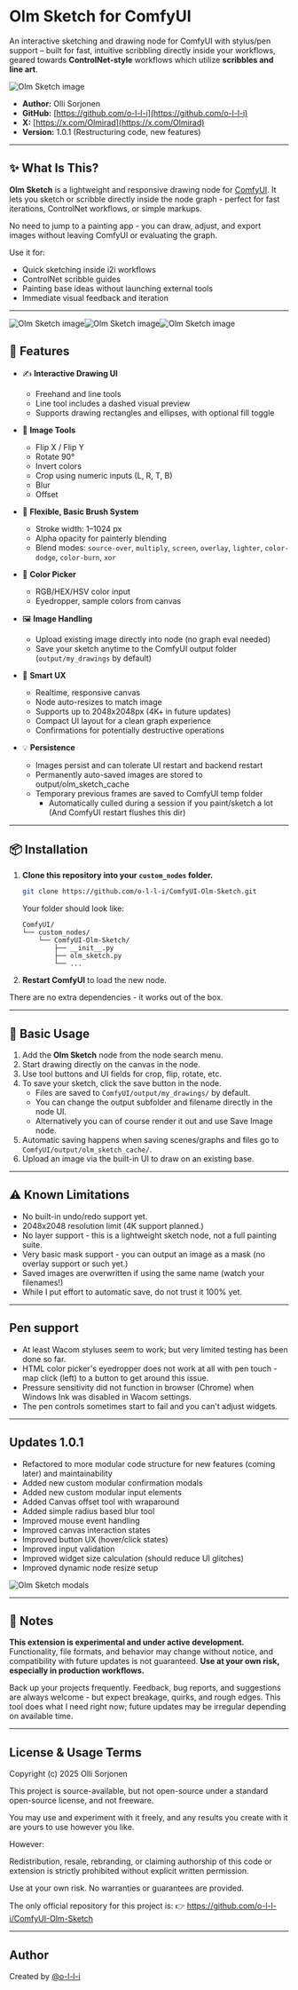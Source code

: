 # Olm Sketch for ComfyUI

An interactive sketching and drawing node for ComfyUI with stylus/pen support – built for fast, intuitive scribbling directly inside your workflows, geared towards **ControlNet-style** workflows which utilize **scribbles and line art**.

![Olm Sketch image](./assets/olm_sketch_splash.png)

- **Author:** Olli Sorjonen
- **GitHub:** [https://github.com/o-l-l-i](https://github.com/o-l-l-i)
- **X:** [https://x.com/Olmirad](https://x.com/Olmirad)
- **Version:** 1.0.1 (Restructuring code, new features)

---

## ✨ What Is This?

**Olm Sketch** is a lightweight and responsive drawing node for [ComfyUI](https://github.com/comfyanonymous/ComfyUI). It lets you sketch or scribble directly inside the node graph - perfect for fast iterations, ControlNet workflows, or simple markups.

No need to jump to a painting app - you can draw, adjust, and export images without leaving ComfyUI or evaluating the graph.

Use it for:

- Quick sketching inside i2i workflows
- ControlNet scribble guides
- Painting base ideas without launching external tools
- Immediate visual feedback and iteration

---

![Olm Sketch image](./assets/olm_sketch_panel_view.png)![Olm Sketch image](./assets/olm_sketch_line_tool.png)![Olm Sketch image](./assets/olm_sketch_shapes.png)

## 🎨 Features

- ✍️ **Interactive Drawing UI**
  - Freehand and line tools
  - Line tool includes a dashed visual preview
  - Supports drawing rectangles and ellipses, with optional fill toggle

- 🧰 **Image Tools**
  - Flip X / Flip Y
  - Rotate 90°
  - Invert colors
  - Crop using numeric inputs (L, R, T, B)
  - Blur
  - Offset

- 🌈 **Flexible, Basic Brush System**
  - Stroke width: 1–1024 px
  - Alpha opacity for painterly blending
  - Blend modes: `source-over`, `multiply`, `screen`, `overlay`, `lighter`, `color-dodge`, `color-burn`, `xor`

- 🎨 **Color Picker**
  - RGB/HEX/HSV color input
  - Eyedropper, sample colors from canvas

- 🖼️ **Image Handling**
  - Upload existing image directly into node (no graph eval needed)
  - Save your sketch anytime to the ComfyUI output folder (`output/my_drawings` by default)

- 🧠 **Smart UX**
  - Realtime, responsive canvas
  - Node auto-resizes to match image
  - Supports up to 2048x2048px (4K+ in future updates)
  - Compact UI layout for a clean graph experience
  - Confirmations for potentially destructive operations

- 💡 **Persistence**
  - Images persist and can tolerate UI restart and backend restart
  - Permanently auto-saved images are stored to output/olm_sketch_cache
  - Temporary previous frames are saved to ComfyUI temp folder
    - Automatically culled during a session if you paint/sketch a lot (And ComfyUI restart flushes this dir)
---

## 📦 Installation

1. **Clone this repository into your `custom_nodes` folder.**

    ```bash
    git clone https://github.com/o-l-l-i/ComfyUI-Olm-Sketch.git
    ```

    Your folder should look like:

    ```
    ComfyUI/
    └── custom_nodes/
        └── ComfyUI-Olm-Sketch/
            ├── __init__.py
            ├── olm_sketch.py
            └── ...
    ```

2. **Restart ComfyUI** to load the new node.

There are no extra dependencies - it works out of the box.

---

## 🧪 Basic Usage

1. Add the **Olm Sketch** node from the node search menu.
2. Start drawing directly on the canvas in the node.
3. Use tool buttons and UI fields for crop, flip, rotate, etc.
4. To save your sketch, click the save button in the node.
    - Files are saved to `ComfyUI/output/my_drawings/` by default.
    - You can change the output subfolder and filename directly in the node UI.
    - Alternatively you can of course render it out and use Save Image node.
5. Automatic saving happens when saving scenes/graphs and files go to `ComfyUI/output/olm_sketch_cache/`.
6. Upload an image via the built-in UI to draw on an existing base.

---

## ⚠️ Known Limitations

- No built-in undo/redo support yet.
- 2048x2048 resolution limit (4K support planned.)
- No layer support - this is a lightweight sketch node, not a full painting suite.
- Very basic mask support - you can output an image as a mask (no overlay support or such yet.)
- Saved images are overwritten if using the same name (watch your filenames!)
- While I put effort to automatic save, do not trust it 100% yet.

---

## Pen support

- At least Wacom styluses seem to work; but very limited testing has been done so far.
- HTML color picker's eyedropper does not work at all with pen touch - map click (left) to a button to get around this issue.
- Pressure sensitivity did not function in browser (Chrome) when Windows Ink was disabled in Wacom settings.
- The pen controls sometimes start to fail and you can't adjust widgets.

---

## Updates 1.0.1

- Refactored to more modular code structure for new features (coming later) and maintainability
- Added new custom modular confirmation modals
- Added new custom modular input elements
- Added Canvas offset tool with wraparound
- Added simple radius based blur tool
- Improved mouse event handling
- Improved canvas interaction states
- Improved button UX (hover/click states)
- Improved input validation
- Improved widget size calculation (should reduce UI glitches)
- Improved dynamic node resize setup

![Olm Sketch modals](./assets/olm_confirm_modals.png)

---

## 💬 Notes

**This extension is experimental and under active development.**
Functionality, file formats, and behavior may change without notice, and compatibility with future updates is not guaranteed.
**Use at your own risk, especially in production workflows.**

Back up your projects frequently. Feedback, bug reports, and suggestions are always welcome - but expect breakage, quirks, and rough edges. This tool does what I need right now; future updates may be irregular depending on available time.

---

## License & Usage Terms

Copyright (c) 2025 Olli Sorjonen

This project is source-available, but not open-source under a standard open-source license, and not freeware.

You may use and experiment with it freely, and any results you create with it are yours to use however you like.

However:

Redistribution, resale, rebranding, or claiming authorship of this code or extension is strictly prohibited without explicit written permission.

Use at your own risk. No warranties or guarantees are provided.

The only official repository for this project is:
👉 https://github.com/o-l-l-i/ComfyUI-Olm-Sketch

---

## Author

Created by [@o-l-l-i](https://github.com/o-l-l-i)
